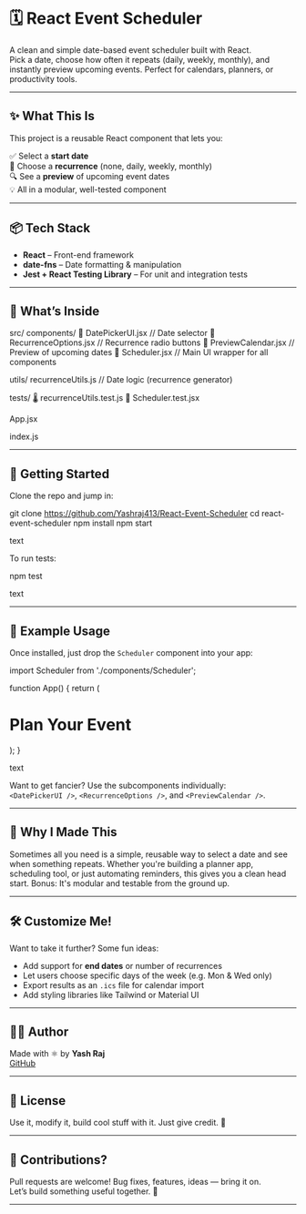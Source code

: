 # 🗓️ React Event Scheduler

A clean and simple date-based event scheduler built with React.  
Pick a date, choose how often it repeats (daily, weekly, monthly), and instantly preview upcoming events. Perfect for calendars, planners, or productivity tools.

---

## ✨ What This Is

This project is a reusable React component that lets you:

✅ Select a **start date**  
🔁 Choose a **recurrence** (none, daily, weekly, monthly)  
🔍 See a **preview** of upcoming event dates  
💡 All in a modular, well-tested component

---

## 📦 Tech Stack

- **React** – Front-end framework
- **date-fns** – Date formatting & manipulation
- **Jest + React Testing Library** – For unit and integration tests

---

## 📁 What’s Inside

src/
components/
📅 DatePickerUI.jsx // Date selector
🔁 RecurrenceOptions.jsx // Recurrence radio buttons
👀 PreviewCalendar.jsx // Preview of upcoming dates
🧩 Scheduler.jsx // Main UI wrapper for all components

utils/
recurrenceUtils.js // Date logic (recurrence generator)

tests/
🌡️ recurrenceUtils.test.js
🔬 Scheduler.test.jsx

App.jsx

index.js

---

## 🚀 Getting Started

Clone the repo and jump in:

git clone https://github.com/Yashraj413/React-Event-Scheduler
cd react-event-scheduler
npm install
npm start

text

To run tests:

npm test

text

---

## 🧪 Example Usage

Once installed, just drop the `Scheduler` component into your app:

import Scheduler from './components/Scheduler';

function App() {
return (
<div>
<h1>Plan Your Event</h1>
<Scheduler />
</div>
);
}

text

Want to get fancier? Use the subcomponents individually:  
`<DatePickerUI />`, `<RecurrenceOptions />`, and `<PreviewCalendar />`.

---

## 🧠 Why I Made This

Sometimes all you need is a simple, reusable way to select a date and see when something repeats. Whether you're building a planner app, scheduling tool, or just automating reminders, this gives you a clean head start. Bonus: It's modular and testable from the ground up.

---

## 🛠️ Customize Me!

Want to take it further? Some fun ideas:

- Add support for **end dates** or number of recurrences
- Let users choose specific days of the week (e.g. Mon & Wed only)
- Export results as an `.ics` file for calendar import
- Add styling libraries like Tailwind or Material UI

---

## 👨‍💻 Author

Made with ⚛️ by **Yash Raj**  
[GitHub](https://github.com/Yashraj413)

---

## 📃 License

Use it, modify it, build cool stuff with it. Just give credit. 🤝

---

## 🙌 Contributions?

Pull requests are welcome! Bug fixes, features, ideas — bring it on.  
Let’s build something useful together. 💙

---

